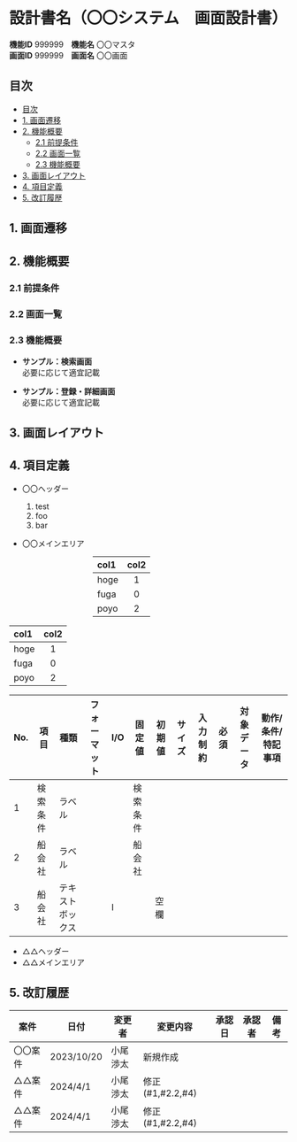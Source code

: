# 設計書名（〇〇システム　画面設計書）

**機能ID** 999999　**機能名** 〇〇マスタ  
**画面ID** 999999　**画面名** 〇〇画面  

## 目次

- [目次](#目次)
- [1. 画面遷移](#1-画面遷移)
- [2. 機能概要](#2-機能概要)
  - [2.1 前提条件](#21-前提条件)
  - [2.2 画面一覧](#22-画面一覧)
  - [2.3 機能概要](#23-機能概要)
- [3. 画面レイアウト](#3-画面レイアウト)
- [4. 項目定義](#4-項目定義)
- [5. 改訂履歴](#5-改訂履歴)

## 1. 画面遷移

<div style="page-break-before:always"></div>

## 2. 機能概要

### 2.1 前提条件

### 2.2 画面一覧

### 2.3 機能概要

- **サンプル：検索画面**  
必要に応じて適宜記載

- **サンプル：登録・詳細画面**  
必要に応じて適宜記載

## 3. 画面レイアウト

## 4. 項目定義

- 〇〇ヘッダー  
  1. test  
  1. foo  
  1. bar

- 〇〇メインエリア

<style>
.uooo table {
    width: 40%;
    margin:  auto;
}
</style>

<div class="uooo">

| col1 | col2  |
| :--- | :---: |
| hoge |   1   |
| fuga |   0   |
| poyo |   2   | 

</div>

| col1 | col2  |
| :--- | :---: |
| hoge |   1   |
| fuga |   0   |
| poyo |   2   | 

| No. | 項目   | 種類       | フォーマット | I/O | 固定値  | 初期値 | サイズ | 入力制約 | 必須 | 対象データ | 動作/条件/特記事項 |
|-----|------|----------|--------|-----|------|-----|-----|------|----|-------|------------|
| 1   | 検索条件 | ラベル      |        |     | 検索条件 |     |     |      |    |       |            |
| 2   | 船会社  | ラベル      |        |     | 船会社  |     |     |      |    |       |            |
| 3   | 船会社  | テキストボックス |        | I   |      | 空欄  |

- △△ヘッダー
- △△メインエリア  

## 5. 改訂履歴
  
| 案件   | 日付         | 変更者  | 変更内容           | 承認日 | 承認者 | 備考 |
|------|------------|------|----------------|-----|-----|----|
| 〇〇案件 | 2023/10/20 | 小尾渉太 | 新規作成           |     |     |    |
| △△案件 | 2024/4/1   | 小尾渉太 | 修正(#1,#2.2,#4) |     |     |    |
| △△案件 | 2024/4/1   | 小尾渉太 | 修正(#1,#2.2,#4) |     |     |    |
